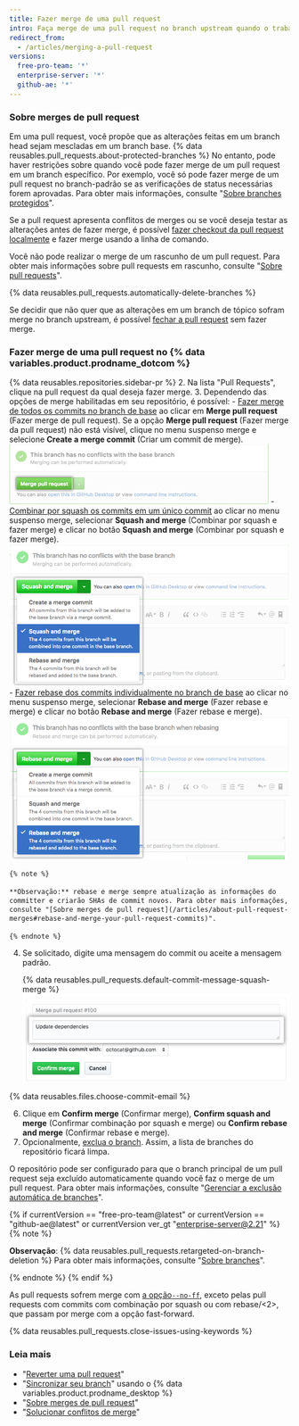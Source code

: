 ```yaml
---
title: Fazer merge de uma pull request
intro: Faça merge de uma pull request no branch upstream quando o trabalho estiver finalizado. Qualquer pessoa com acesso push no repositório pode completar o merge.
redirect_from:
  - /articles/merging-a-pull-request
versions:
  free-pro-team: '*'
  enterprise-server: '*'
  github-ae: '*'
---
```



### Sobre merges de pull request

Em uma pull request, você propõe que as alterações feitas em um branch head sejam mescladas em um branch base. {% data reusables.pull_requests.about-protected-branches %} No entanto, pode haver restrições sobre quando você pode fazer merge de um pull request em um branch específico. Por exemplo, você só pode fazer merge de um pull request no branch-padrão se as verificações de status necessárias forem aprovadas. Para obter mais informações, consulte "[Sobre branches protegidos](/github/administering-a-repository/about-protected-branches)".

Se a pull request apresenta conflitos de merges ou se você deseja testar as alterações antes de fazer merge, é possível [fazer checkout da pull request localmente](/articles/checking-out-pull-requests-locally) e fazer merge usando a linha de comando.

Você não pode realizar o merge de um rascunho de um pull request. Para obter mais informações sobre pull requests em rascunho, consulte "[Sobre pull requests](/articles/about-pull-requests#draft-pull-requests)".

{% data reusables.pull_requests.automatically-delete-branches %}

Se decidir que não quer que as alterações em um branch de tópico sofram merge no branch upstream, é possível [fechar a pull request](/articles/closing-a-pull-request) sem fazer merge.

### Fazer merge de uma pull request no {% data variables.product.prodname_dotcom %}

{% data reusables.repositories.sidebar-pr %}
2. Na lista "Pull Requests", clique na pull request da qual deseja fazer merge.
3. Dependendo das opções de merge habilitadas em seu repositório, é possível:
    - [Fazer merge de todos os commits no branch de base](/articles/about-pull-request-merges/) ao clicar em **Merge pull request** (Fazer merge de pull request). Se a opção **Merge pull request** (Fazer merge da pull request) não está visível, clique no menu suspenso merge e selecione **Create a merge commit** (Criar um commit de merge). ![botão-merge-pull-request](/assets/images/help/pull_requests/pullrequest-mergebutton.png)
    - [Combinar por squash os commits em um único commit](/articles/about-pull-request-merges/#squash-and-merge-your-pull-request-commits) ao clicar no menu suspenso merge, selecionar **Squash and merge** (Combinar por squash e fazer merge) e clicar no botão **Squash and merge** (Combinar por squash e fazer merge). ![botão-clicar-squash-e-merge](/assets/images/help/pull_requests/select-squash-and-merge-from-drop-down-menu.png)
    - [Fazer rebase dos commits individualmente no branch de base](/articles/about-pull-request-merges/#rebase-and-merge-your-pull-request-commits) ao clicar no menu suspenso merge, selecionar **Rebase and merge** (Fazer rebase e merge) e clicar no botão **Rebase and merge** (Fazer rebase e merge). ![selecionar-rebase-e-merge-no-menu-suspenso](/assets/images/help/pull_requests/select-rebase-and-merge-from-drop-down-menu.png)

    {% note %}

    **Observação:** rebase e merge sempre atualização as informações do committer e criarão SHAs de commit novos. Para obter mais informações, consulte "[Sobre merges de pull request](/articles/about-pull-request-merges#rebase-and-merge-your-pull-request-commits)".

    {% endnote %}
4. Se solicitado, digite uma mensagem do commit ou aceite a mensagem padrão.

   {% data reusables.pull_requests.default-commit-message-squash-merge %}
   ![Campo Commit message (Mensagem do commit)](/assets/images/help/pull_requests/merge_box/pullrequest-commitmessage.png)

{% data reusables.files.choose-commit-email %}

6. Clique em **Confirm merge** (Confirmar merge), **Confirm squash and merge** (Confirmar combinação por squash e merge) ou **Confirm rebase and merge** (Confirmar rebase e merge).
6. Opcionalmente, [exclua o branch](/articles/deleting-unused-branches). Assim, a lista de branches do repositório ficará limpa.

O repositório pode ser configurado para que o branch principal de um pull request seja excluído automaticamente quando você faz o merge de um pull request. Para obter mais informações, consulte "[Gerenciar a exclusão automática de branches](/github/administering-a-repository/managing-the-automatic-deletion-of-branches)".

   {% if currentVersion == "free-pro-team@latest" or currentVersion == "github-ae@latest" or currentVersion ver_gt "enterprise-server@2.21" %}
   {% note %}

   **Observação**: {% data reusables.pull_requests.retargeted-on-branch-deletion %} Para obter mais informações, consulte "[Sobre branches](/github/collaborating-with-issues-and-pull-requests/about-branches#working-with-branches)".

   {% endnote %}
   {% endif %}

As pull requests sofrem merge com [a opção`--no-ff`](https://git-scm.com/docs/git-merge#_fast_forward_merge), exceto pelas
pull requests com commits com combinação por squash ou com rebase/<2>, que passam por merge com a opção fast-forward.</p> 

{% data reusables.pull_requests.close-issues-using-keywords %}



### Leia mais

- "[Reverter uma pull request](/articles/reverting-a-pull-request)"
- "[Sincronizar seu branch](/desktop/guides/contributing-to-projects/syncing-your-branch/)" usando o {% data variables.product.prodname_desktop %}
- "[Sobre merges de pull request](/articles/about-pull-request-merges)"
- "[Solucionar conflitos de merge](/articles/addressing-merge-conflicts)"
